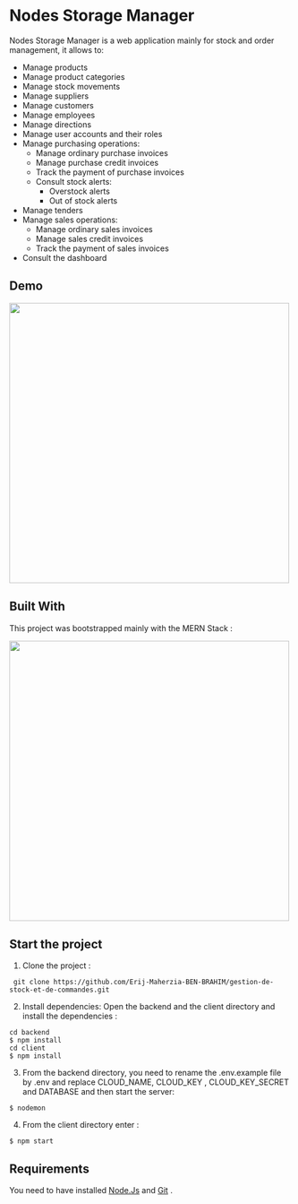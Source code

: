 # Nodes Storage Manager

Nodes Storage Manager is a web application mainly for stock and order management, it allows to:
- Manage products
- Manage product categories
- Manage stock movements
- Manage suppliers
- Manage customers
- Manage employees
- Manage directions
- Manage user accounts and their roles
- Manage purchasing operations:
   - Manage ordinary purchase invoices
   - Manage purchase credit invoices
   - Track the payment of purchase invoices
   - Consult stock alerts:
     - Overstock alerts
     - Out of stock alerts
- Manage tenders
- Manage sales operations:
   - Manage ordinary sales invoices
   - Manage sales credit invoices
   - Track the payment of sales invoices
- Consult the dashboard

## Demo

[<img src="https://user-images.githubusercontent.com/101833103/192482492-3076665f-ec80-4c5d-ae15-0135f10ecc5e.png" width="500px">](https://drive.google.com/file/d/1NSIhyfOvKqaldXwgokX14CXLWeA6A_EA/view?usp=sharing "Nodes Storage Manager Demo")


## Built With

This project was bootstrapped mainly with the MERN Stack :

<img src="https://user-images.githubusercontent.com/101833103/192472722-246914c6-45d9-4c99-bf26-69075816d4c0.png" width="500px">

## Start the project

1. Clone the project :

```
 git clone https://github.com/Erij-Maherzia-BEN-BRAHIM/gestion-de-stock-et-de-commandes.git
```
2. Install dependencies:
Open the backend and the client directory and install the dependencies :
```
cd backend
$ npm install
cd client
$ npm install
```
3. From the backend directory, you need to rename the .env.example file by .env and replace CLOUD_NAME, CLOUD_KEY , CLOUD_KEY_SECRET and DATABASE and then start the server:
```
$ nodemon
```
4. From the client directory enter :
```
$ npm start
```
## Requirements

You need to have installed [Node.Js](https://nodejs.org/en/) and [Git](https://git-scm.com/) .


